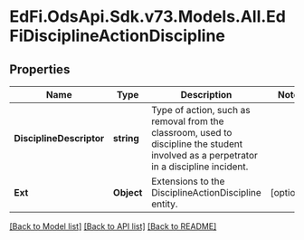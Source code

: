 # EdFi.OdsApi.Sdk.v73.Models.All.EdFiDisciplineActionDiscipline

## Properties

Name | Type | Description | Notes
------------ | ------------- | ------------- | -------------
**DisciplineDescriptor** | **string** | Type of action, such as removal from the classroom, used to discipline the student involved as a perpetrator in a discipline incident. | 
**Ext** | **Object** | Extensions to the DisciplineActionDiscipline entity. | [optional] 

[[Back to Model list]](../../README.md#documentation-for-models) [[Back to API list]](../../README.md#documentation-for-api-endpoints) [[Back to README]](../../README.md)

